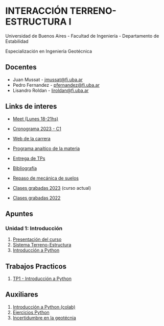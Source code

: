 # INTERACCIÓN TERRENO-ESTRUCTURA I
Universidad de Buenos Aires - Facultad de Ingeniería - Departamento de Estabilidad

Especialización en Ingeniería Geotécnica

## Docentes

* Juan Mussat - jmussat@fi.uba.ar
* Pedro Fernandez - pfernandez@fi.uba.ar
* Lisandro Roldan - liroldan@fi.uba.ar

## Links de interes

* [Meet (Lunes 18-21hs)](https://meet.google.com/awb-ytqe-oqe)

* [Cronograma 2023 - C1](https://docs.google.com/spreadsheets/d/1rhYaUCbZ4z_ov3hhh-SxToC-97Gt-GrMrg4mnnPtKXU/edit?usp=sharing)

* [Web de la carrera](https://campus.fi.uba.ar/course/view.php?id=3350)

* [Programa anaítico de la materia](https://campus.fi.uba.ar/pluginfile.php/494028/mod_resource/content/1/Interacci%C3%B3n%20Terreno%20-%20Estructura%20I.pdf)

* [Entrega de TPs](https://forms.gle/N7VfRzV8p7VzLSNm8)

* [Bibliografía](https://drive.google.com/drive/folders/1G-GwdJjAClMhnhLl3PN4o1ekad4BwOSd?usp=sharing)

* [Repaso de mecánica de suelos](https://www.youtube.com/playlist?list=PLQX7AAuxwaHb3Mzc5YDTNqYvbgGUQq3yB)

* [Clases grabadas 2023](https://youtube.com/playlist?list=PLQX7AAuxwaHZVdZBnysGMEaogPLU3DojQ) (curso actual)

* [Clases grabadas 2022](https://www.youtube.com/playlist?list=PLQX7AAuxwaHa4hMKon7u5L6pT0TtMO3IL)



## Apuntes

### Unidad 1: Introducción

1. [Presentación del curso](https://github.com/roldanlisandro/Fiuba-Geotecnia-ITE1/blob/main/Apuntes/1000%20Presentaci%C3%B3n%20curso.pdf)
2. [Sistema Terreno-Estructura](https://github.com/roldanlisandro/Fiuba-Geotecnia-ITE1/blob/main/Apuntes/1001%20Sistema%20Terreno-Estructura.pdf)
2. [Introducción a Python](https://github.com/roldanlisandro/Fiuba-Geotecnia-ITE1/blob/main/Apuntes/1002%20Introducci%C3%B3n%20a%20Python.pdf)

## Trabajos Practicos

1. [TP1 - Introducción a Python](https://github.com/roldanlisandro/Fiuba-Geotecnia-ITE1/blob/main/Trabajos%20Practicos/TP1%20-%20Intro%20a%20Python.ipynb)

## Auxiliares
1. [Introducción a Python (colab)](https://github.com/roldanlisandro/Fiuba-Geotecnia-ITE1/blob/main/Auxiliares/Introduccion_a_Python.ipynb)
2. [Ejercicios Python](https://github.com/roldanlisandro/Fiuba-Geotecnia-ITE1/blob/main/Auxiliares/Ejercicios%20Python.ipynb)
3. [Incertidumbre en la geotécnia](https://github.com/roldanlisandro/Fiuba-Geotecnia-ITE1/blob/main/Auxiliares/Incertidumbre%20en%20geotecnia.ipynb)




